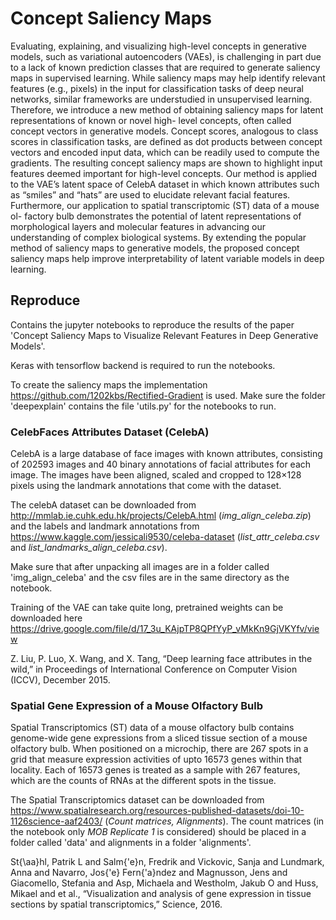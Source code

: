 # Concept Saliency Maps
Evaluating, explaining, and visualizing high-level concepts in generative models, such as variational autoencoders (VAEs), is challenging in part due to a lack of known prediction classes that are required to generate saliency maps in supervised learning. While saliency maps may help identify relevant features (e.g., pixels) in the input for classification tasks of deep neural networks, similar frameworks are understudied in unsupervised learning. Therefore, we introduce a new method of obtaining saliency maps for latent representations of known or novel high- level concepts, often called concept vectors in generative models. Concept scores, analogous to class scores in classification tasks, are defined as dot products between concept vectors and encoded input data, which can be readily used to compute the gradients. The resulting concept saliency maps are shown to highlight input features deemed important for high-level concepts. Our method is applied to the VAE’s latent space of CelebA dataset in which known attributes such as “smiles” and “hats” are used to elucidate relevant facial features. Furthermore, our application to spatial transcriptomic (ST) data of a mouse ol- factory bulb demonstrates the potential of latent representations of morphological layers and molecular features in advancing our understanding of complex biological systems. By extending the popular method of saliency maps to generative models, the proposed concept saliency maps help improve interpretability of latent variable models in deep learning.

## Reproduce
Contains the jupyter notebooks to reproduce the results of the paper 'Concept Saliency Maps to Visualize Relevant Features in Deep Generative Models'. 

Keras with tensorflow backend is required to run the notebooks.

To create the saliency maps the implementation https://github.com/1202kbs/Rectified-Gradient is used. Make sure the folder 'deepexplain' contains the file 'utils.py' for the notebooks to run.

### CelebFaces Attributes Dataset (CelebA)

CelebA is a large database of face images with known attributes, consisting of 202593 images and 40 binary annotations of facial attributes for each image. The images have been aligned, scaled and cropped to 128×128 pixels using the landmark annotations that come with the dataset.

The celebA dataset can be downloaded from http://mmlab.ie.cuhk.edu.hk/projects/CelebA.html (*img_align_celeba.zip*) and the labels and landmark annotations from https://www.kaggle.com/jessicali9530/celeba-dataset (*list_attr_celeba.csv* and *list_landmarks_align_celeba.csv*). 

Make sure that after unpacking all images are in a folder called 'img_align_celeba' and the csv files are in the same directory as the notebook.

Training of the VAE can take quite long, pretrained weights can be downloaded here https://drive.google.com/file/d/17_3u_KAjpTP8QPfYyP_vMkKn9GjVKYfv/view 

Z. Liu, P. Luo, X. Wang, and X. Tang, “Deep learning face attributes in the wild,” in Proceedings of International Conference on Computer Vision (ICCV), December 2015.

### Spatial Gene Expression of a Mouse Olfactory Bulb
Spatial Transcriptomics (ST) data of a mouse olfactory bulb contains genome-wide gene expressions from a sliced tissue section of a mouse olfactory bulb. When positioned on a microchip, there are 267 spots in a grid that measure expression activities of upto 16573 genes within that locality. Each of 16573 genes is treated as a sample with 267 features, which are the counts of RNAs at the different spots in the tissue.

The Spatial Transcriptomics dataset can be downloaded from https://www.spatialresearch.org/resources-published-datasets/doi-10-1126science-aaf2403/ (*Count matrices, Alignments*). The count matrices (in the notebook only *MOB Replicate 1* is considered) should be placed in a folder called 'data' and alignments in a folder 'alignments'. 

St{\aa}hl, Patrik L and Salm{\'e}n, Fredrik and Vickovic, Sanja and Lundmark, Anna and Navarro, Jos{\'e} Fern{\'a}ndez and Magnusson, Jens and Giacomello, Stefania and Asp, Michaela and Westholm, Jakub O and Huss, Mikael and et al., “Visualization and analysis of gene expression in tissue sections by spatial transcriptomics,” Science, 2016.
